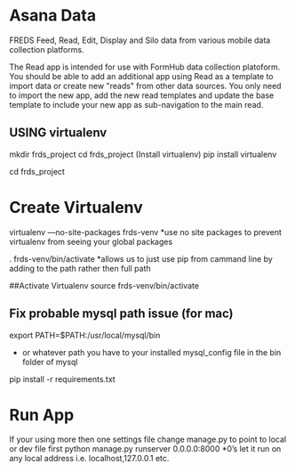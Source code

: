 Asana Data
====
FREDS
Feed, Read, Edit, Display and Silo data from various mobile data collection platforms.

The Read app is intended for use with FormHub data collection platoform.  You should be able
to add an additional app using Read as a template to import data or create new "reads"
from other data sources.  You only need to import the new app, add the new read templates
and update the base template to include your new app as sub-navigation to the main read.

## USING virtualenv
mkdir frds_project
cd frds_project
(Install virtualenv)
pip install virtualenv

cd frds_project

# Create Virtualenv
virtualenv —no-site-packages frds-venv
*use no site packages to prevent virtualenv from seeing your global packages

. frds-venv/bin/activate
*allows us to just use pip from cammand line by adding to the path rather then full path

##Activate Virtualenv
source frds-venv/bin/activate

## Fix probable mysql path issue (for mac)
export PATH=$PATH:/usr/local/mysql/bin
* or whatever path you have to your installed mysql_config file in the bin folder of mysql

pip install -r requirements.txt

# Run App
If your using more then one settings file change manage.py to point to local or dev file first
python manage.py runserver 0.0.0.0:8000
*0’s let it run on any local address i.e. localhost,127.0.0.1 etc.
